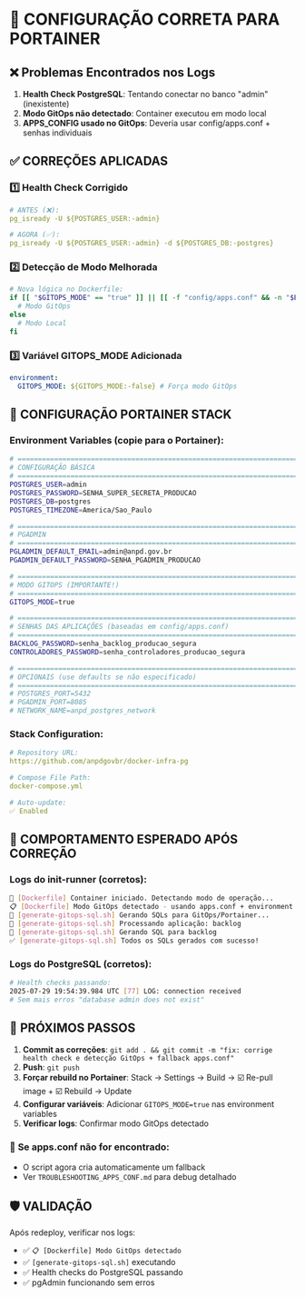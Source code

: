 # 🔧 CONFIGURAÇÃO CORRETA PARA PORTAINER

## ❌ **Problemas Encontrados nos Logs**

1. **Health Check PostgreSQL**: Tentando conectar no banco "admin" (inexistente)
2. **Modo GitOps não detectado**: Container executou em modo local
3. **APPS_CONFIG usado no GitOps**: Deveria usar config/apps.conf + senhas individuais

## ✅ **CORREÇÕES APLICADAS**

### 1️⃣ **Health Check Corrigido**

```yaml
# ANTES (❌):
pg_isready -U ${POSTGRES_USER:-admin}

# AGORA (✅):
pg_isready -U ${POSTGRES_USER:-admin} -d ${POSTGRES_DB:-postgres}
```

### 2️⃣ **Detecção de Modo Melhorada**

```bash
# Nova lógica no Dockerfile:
if [[ "$GITOPS_MODE" == "true" ]] || [[ -f "config/apps.conf" && -n "$BACKLOG_PASSWORD" ]]; then
  # Modo GitOps
else
  # Modo Local
fi
```

### 3️⃣ **Variável GITOPS_MODE Adicionada**

```yaml
environment:
  GITOPS_MODE: ${GITOPS_MODE:-false} # Força modo GitOps
```

## 🚀 **CONFIGURAÇÃO PORTAINER STACK**

### **Environment Variables (copie para o Portainer):**

```bash
# ============================================================================
# CONFIGURAÇÃO BÁSICA
# ============================================================================
POSTGRES_USER=admin
POSTGRES_PASSWORD=SENHA_SUPER_SECRETA_PRODUCAO
POSTGRES_DB=postgres
POSTGRES_TIMEZONE=America/Sao_Paulo

# ============================================================================
# PGADMIN
# ============================================================================
PGLADMIN_DEFAULT_EMAIL=admin@anpd.gov.br
PGADMIN_DEFAULT_PASSWORD=SENHA_PGADMIN_PRODUCAO

# ============================================================================
# MODO GITOPS (IMPORTANTE!)
# ============================================================================
GITOPS_MODE=true

# ============================================================================
# SENHAS DAS APLICAÇÕES (baseadas em config/apps.conf)
# ============================================================================
BACKLOG_PASSWORD=senha_backlog_producao_segura
CONTROLADORES_PASSWORD=senha_controladores_producao_segura

# ============================================================================
# OPCIONAIS (use defaults se não especificado)
# ============================================================================
# POSTGRES_PORT=5432
# PGADMIN_PORT=8085
# NETWORK_NAME=anpd_postgres_network
```

### **Stack Configuration:**

```yaml
# Repository URL:
https://github.com/anpdgovbr/docker-infra-pg

# Compose File Path:
docker-compose.yml

# Auto-update:
✅ Enabled
```

## 🎯 **COMPORTAMENTO ESPERADO APÓS CORREÇÃO**

### **Logs do init-runner (corretos):**

```bash
🚀 [Dockerfile] Container iniciado. Detectando modo de operação...
📋 [Dockerfile] Modo GitOps detectado - usando apps.conf + environment variables
🔧 [generate-gitops-sql.sh] Gerando SQLs para GitOps/Portainer...
📱 [generate-gitops-sql.sh] Processando aplicação: backlog
🔧 [generate-gitops-sql.sh] Gerando SQL para backlog
✅ [generate-gitops-sql.sh] Todos os SQLs gerados com sucesso!
```

### **Logs do PostgreSQL (corretos):**

```bash
# Health checks passando:
2025-07-29 19:54:39.984 UTC [77] LOG: connection received
# Sem mais erros "database admin does not exist"
```

## 🔄 **PRÓXIMOS PASSOS**

1. **Commit as correções**: `git add . && git commit -m "fix: corrige health check e detecção GitOps + fallback apps.conf"`
2. **Push**: `git push`
3. **Forçar rebuild no Portainer**: Stack → Settings → Build → ☑️ Re-pull image + ☑️ Rebuild → Update
4. **Configurar variáveis**: Adicionar `GITOPS_MODE=true` nas environment variables
5. **Verificar logs**: Confirmar modo GitOps detectado

### 🚨 **Se apps.conf não for encontrado:**

- O script agora cria automaticamente um fallback
- Ver `TROUBLESHOOTING_APPS_CONF.md` para debug detalhado

## 🛡️ **VALIDAÇÃO**

Após redeploy, verificar nos logs:

- ✅ `📋 [Dockerfile] Modo GitOps detectado`
- ✅ `[generate-gitops-sql.sh]` executando
- ✅ Health checks do PostgreSQL passando
- ✅ pgAdmin funcionando sem erros
